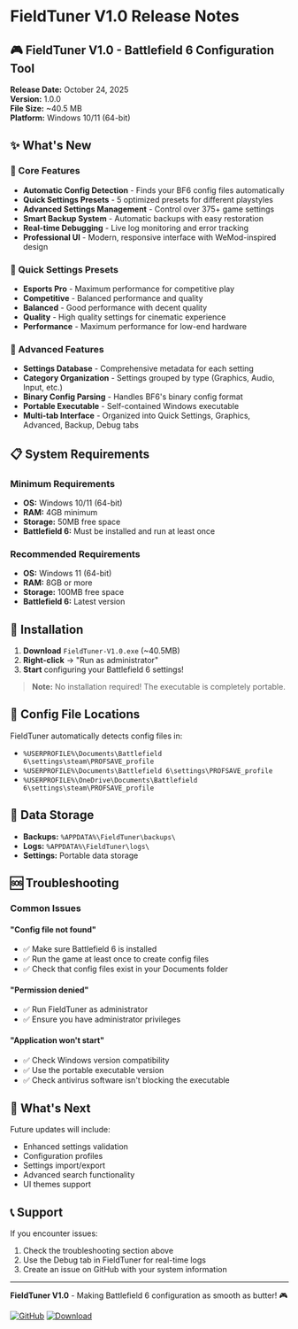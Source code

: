 # FieldTuner V1.0 Release Notes

## 🎮 FieldTuner V1.0 - Battlefield 6 Configuration Tool

**Release Date:** October 24, 2025  
**Version:** 1.0.0  
**File Size:** ~40.5 MB  
**Platform:** Windows 10/11 (64-bit)

## ✨ What's New

### 🚀 Core Features
- **Automatic Config Detection** - Finds your BF6 config files automatically
- **Quick Settings Presets** - 5 optimized presets for different playstyles
- **Advanced Settings Management** - Control over 375+ game settings
- **Smart Backup System** - Automatic backups with easy restoration
- **Real-time Debugging** - Live log monitoring and error tracking
- **Professional UI** - Modern, responsive interface with WeMod-inspired design

### 🎯 Quick Settings Presets
- **Esports Pro** - Maximum performance for competitive play
- **Competitive** - Balanced performance and quality
- **Balanced** - Good performance with decent quality
- **Quality** - High quality settings for cinematic experience
- **Performance** - Maximum performance for low-end hardware

### 🔧 Advanced Features
- **Settings Database** - Comprehensive metadata for each setting
- **Category Organization** - Settings grouped by type (Graphics, Audio, Input, etc.)
- **Binary Config Parsing** - Handles BF6's binary config format
- **Portable Executable** - Self-contained Windows executable
- **Multi-tab Interface** - Organized into Quick Settings, Graphics, Advanced, Backup, Debug tabs

## 📋 System Requirements

### Minimum Requirements
- **OS:** Windows 10/11 (64-bit)
- **RAM:** 4GB minimum
- **Storage:** 50MB free space
- **Battlefield 6:** Must be installed and run at least once

### Recommended Requirements
- **OS:** Windows 11 (64-bit)
- **RAM:** 8GB or more
- **Storage:** 100MB free space
- **Battlefield 6:** Latest version

## 🚀 Installation

1. **Download** `FieldTuner-V1.0.exe` (~40.5MB)
2. **Right-click** → "Run as administrator"
3. **Start** configuring your Battlefield 6 settings!

> **Note:** No installation required! The executable is completely portable.

## 📁 Config File Locations

FieldTuner automatically detects config files in:
- `%USERPROFILE%\Documents\Battlefield 6\settings\steam\PROFSAVE_profile`
- `%USERPROFILE%\Documents\Battlefield 6\settings\PROFSAVE_profile`
- `%USERPROFILE%\OneDrive\Documents\Battlefield 6\settings\steam\PROFSAVE_profile`

## 💾 Data Storage

- **Backups:** `%APPDATA%\FieldTuner\backups\`
- **Logs:** `%APPDATA%\FieldTuner\logs\`
- **Settings:** Portable data storage

## 🆘 Troubleshooting

### Common Issues

#### "Config file not found"
- ✅ Make sure Battlefield 6 is installed
- ✅ Run the game at least once to create config files
- ✅ Check that config files exist in your Documents folder

#### "Permission denied"
- ✅ Run FieldTuner as administrator
- ✅ Ensure you have administrator privileges

#### "Application won't start"
- ✅ Check Windows version compatibility
- ✅ Use the portable executable version
- ✅ Check antivirus software isn't blocking the executable

## 🎉 What's Next

Future updates will include:
- Enhanced settings validation
- Configuration profiles
- Settings import/export
- Advanced search functionality
- UI themes support

## 📞 Support

If you encounter issues:
1. Check the troubleshooting section above
2. Use the Debug tab in FieldTuner for real-time logs
3. Create an issue on GitHub with your system information

---

**FieldTuner V1.0** - Making Battlefield 6 configuration as smooth as butter! 🎮

[![GitHub](https://img.shields.io/badge/GitHub-Repository-blue.svg)](https://github.com/tomstetson/FieldTuner)
[![Download](https://img.shields.io/badge/Download-Latest-green.svg)](https://github.com/tomstetson/FieldTuner/releases)
